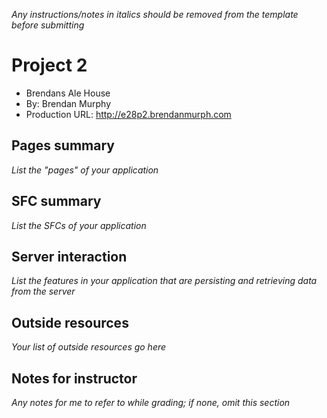 *Any instructions/notes in italics should be removed from the template before submitting*

# Project 2
+ Brendans Ale House
+ By: Brendan Murphy
+ Production URL: <http://e28p2.brendanmurph.com>

## Pages summary
*List the "pages" of your application*

## SFC summary
*List the SFCs of your application*
  
## Server interaction
*List the features in your application that are persisting and retrieving data from the server*

## Outside resources
*Your list of outside resources go here*

## Notes for instructor
*Any notes for me to refer to while grading; if none, omit this section*
